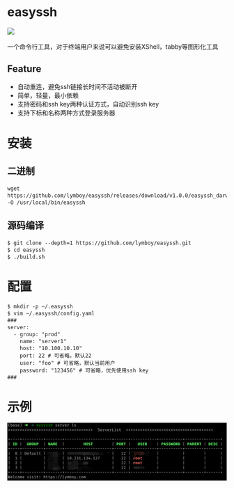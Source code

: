 # easyssh
![](https://img.shields.io/badge/go-1.22-brightgreen.svg)

一个命令行工具，对于终端用户来说可以避免安装XShell，tabby等图形化工具

## Feature

+ 自动重连，避免ssh链接长时间不活动被断开
+ 简单，轻量，最小依赖
+ 支持密码和ssh key两种认证方式，自动识别ssh key
+ 支持下标和名称两种方式登录服务器

# 安装
## 二进制
```shell
wget https://github.com/lymboy/easyssh/releases/download/v1.0.0/easyssh_darwin_amd64_v1.0.0 -O /usr/local/bin/easyssh
```

## 源码编译
```shell
$ git clone --depth=1 https://github.com/lymboy/easyssh.git
$ cd easyssh
$ ./build.sh
```

# 配置
```shell
$ mkdir -p ~/.easyssh
$ vim ~/.easyssh/config.yaml
###
server:
  - group: "prod"
    name: "server1"
    host: "10.100.10.10"
    port: 22 # 可省略，默认22
    user: "foo" # 可省略，默认当前用户
    password: "123456" # 可省略，优先使用ssh key
###
```

# 示例
![](./img.png)